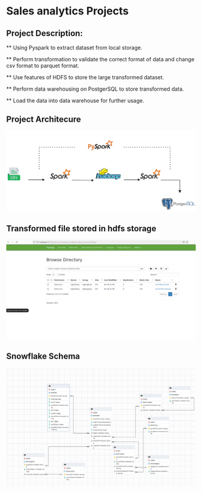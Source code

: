 # Sales analytics Projects

## Project Description:


 ** Using Pyspark to extract dataset from local storage.
 
 ** Perform transformation to validate the correct format of data and change csv format to parquet format.
 
 ** Use features of HDFS to store the large transformed dataset.
 
 ** Perform data warehousing on PostgerSQL to store transformed data.
 
 ** Load the data into data warehouse for further usage.


## Project Architecure
<img src="etl.png" width=700>

## Transformed file stored in hdfs storage

<img src="hdfs.png" width=700>

## Snowflake Schema

<img src="data/snowflakeschema.png" width=700>


